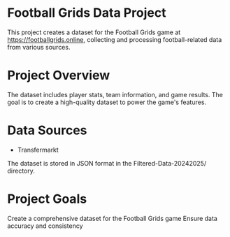 # Football Grids Data Project
This project creates a dataset for the Football Grids game at https://footballgrids.online, collecting and processing football-related data from various sources.

# Project Overview
The dataset includes player stats, team information, and game results. The goal is to create a high-quality dataset to power the game's features.

# Data Sources
- Transfermarkt

The dataset is stored in JSON format in the Filtered-Data-20242025/ directory.

# Project Goals
Create a comprehensive dataset for the Football Grids game
Ensure data accuracy and consistency